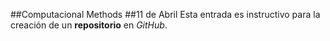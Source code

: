 ##Computacional Methods
##11 de Abril
Esta entrada es instructivo para la creación de un __repositorio__ en _GitHub_.
